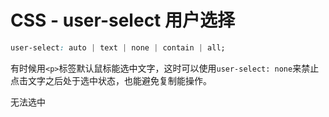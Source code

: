 # CSS - user-select 用户选择

```css
user-select: auto | text | none | contain | all;
```

有时候用`<p>`标签默认鼠标能选中文字，这时可以使用`user-select: none`来禁止点击文字之后处于选中状态，也能避免复制能操作。

<div class="example-box">
  <p style="user-select: none">无法选中</p>
</div>
